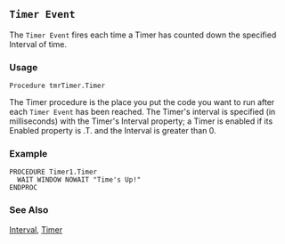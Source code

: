 ## `Timer Event`

The `Timer Event` fires each time a Timer has counted down the specified Interval of time.

### Usage

```foxpro
Procedure tmrTimer.Timer
```

The Timer procedure is the place you put the code you want to run after each `Timer Event` has been reached. The Timer's interval is specified (in milliseconds) with the Timer's Interval property; a Timer is enabled if its Enabled property is .T. and the Interval is greater than 0.

### Example

```foxpro
PROCEDURE Timer1.Timer
  WAIT WINDOW NOWAIT "Time's Up!"
ENDPROC
```
### See Also

[Interval](s4g462.md), [Timer](s4g465.md)